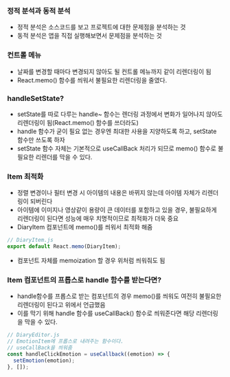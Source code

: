 ### 정적 분석과 동적 분석

- 정적 분석은 소스코드를 보고 프로젝트에 대한 문제점을 분석하는 것
- 동적 분석은 앱을 직접 실행해보면서 문제점을 분석하는 것

### 컨트롤 메뉴

- 날짜를 변경할 때마다 변경되지 않아도 될 컨트롤 메뉴까지 같이 리렌더링이 됨
- React.memo() 함수를 씌워서 불필요한 리렌더링을 줄였다.

### handleSetState?

- setState를 따로 다루는 handle~ 함수는 렌더링 과정에서 변화가 일어나지 않아도 리렌더링이 됨(React.memo() 함수를 쓰더라도)
- handle 함수가 굳이 필요 없는 경우엔 최대한 사용을 지양하도록 하고, setState 함수만 쓰도록 하자
- setState 함수 자체는 기본적으로 useCallBack 처리가 되므로 memo() 함수로 불필요한 리렌더를 막을 수 있다.

### Item 최적화

- 정렬 변경이나 필터 변경 시 아이템의 내용은 바뀌지 않는데 아이템 자체가 리렌더링이 되버린다
- 아이템에 이미지나 영상같이 용량이 큰 데이터를 포함하고 있을 경우, 불필요하게 리렌더링이 된다면 성능에 매우 치명적이므로 최적화가 더욱 중요
- DiaryItem 컴포넌트에 memo()를 씌워서 최적화 해줌

```jsx
// DiaryItem.js
export default React.memo(DiaryItem);
```

- 컴포넌트 자체를 memoization 할 경우 위처럼 씌워줘도 됨

### Item 컴포넌트의 프롭스로 handle 함수를 받는다면?

- handle함수를 프롭스로 받는 컴포넌트의 경우 memo()를 씌워도 여전히 불필요한 리렌더링이 된다고 위에서 언급했음
- 이를 막기 위해 handle 함수를 useCallBack() 함수로 씌워준다면 해당 리렌더링을 막을 수 있다.

```jsx
// DiaryEditor.js
// EmotionItem에 프롭스로 내려주는 함수이다.
// useCallBack을 씌워줌
const handleClickEmotion = useCallback((emotion) => {
  setEmotion(emotion);
}, []);
```
